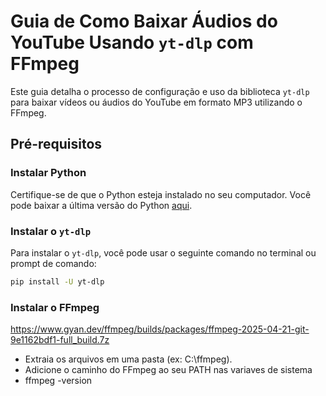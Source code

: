 # Guia de Como Baixar Áudios do YouTube Usando `yt-dlp` com FFmpeg

Este guia detalha o processo de configuração e uso da biblioteca `yt-dlp` para baixar vídeos ou áudios do YouTube em formato MP3 utilizando o FFmpeg.

## Pré-requisitos

### Instalar Python
Certifique-se de que o Python esteja instalado no seu computador. Você pode baixar a última versão do Python [aqui](https://www.python.org/downloads/).

### Instalar o `yt-dlp`
Para instalar o `yt-dlp`, você pode usar o seguinte comando no terminal ou prompt de comando:

```bash
pip install -U yt-dlp
```

### Instalar o FFmpeg

https://www.gyan.dev/ffmpeg/builds/packages/ffmpeg-2025-04-21-git-9e1162bdf1-full_build.7z

- Extraia os arquivos em uma pasta (ex: C:\ffmpeg).
- Adicione o caminho do FFmpeg ao seu PATH nas variaves de sistema
- ffmpeg -version


